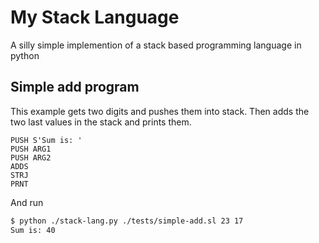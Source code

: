 # My Stack Language
A silly simple implemention of a stack based programming language in python

## Simple add program
This example gets two digits and pushes them into stack. Then adds the two last values in the stack and prints them.
```
PUSH S'Sum is: '
PUSH ARG1
PUSH ARG2
ADDS
STRJ
PRNT
```
And run
```sh
$ python ./stack-lang.py ./tests/simple-add.sl 23 17
Sum is: 40
```